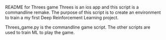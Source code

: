 README for Threes game
Threes is an ios app and this script is a commandline remake. The purpose of this script is to create an environment to train a my first Deep Reinforcement Learning project.


Threes_game.py is the commandline game script.
The other scripts are used to train ML to play the game.
